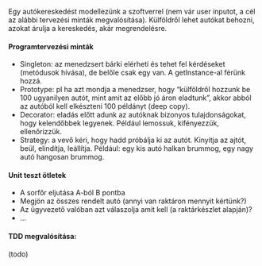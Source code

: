Egy autókereskedést modellezünk a szoftverrel (nem vár user inputot, a cél az alábbi tervezési minták megvalósítása). Külföldről lehet autókat behozni, azokat árulja a kereskedés, akár megrendelésre.

#### Programtervezési minták
- Singleton: az menedzsert bárki elérheti és tehet fel kérdéseket (metódusok hívása), de belőle csak egy van. A getInstance-al férünk hozzá.
- Prototype: pl ha azt mondja a menedzser, hogy “külföldről hozzunk be 100 ugyanilyen autót, mint amit az előbb jó áron eladtunk”, akkor abból az autóból kell elkészteni 100 példányt (deep copy).
- Decorator: eladás előtt adunk az autóknak bizonyos tulajdonságokat, hogy kelendőbbek legyenek. Például lemossuk, kifényezzük, ellenőrizzük.
- Strategy: a vevő kéri, hogy hadd próbálja ki az autót. Kinyitja az ajtót, beül, elindítja, leállítja. Például: egy kis autó halkan brummog, egy nagy autó hangosan brummog.

#### Unit teszt ötletek
- A sorfőr eljutása A-ból B pontba
- Megjön az összes rendelt autó (annyi van raktáron mennyit kértünk?)
- Az ügyvezető valóban azt válaszolja amit kell (a raktárkészlet alapján)?
- ...

#### TDD megvalósítása:
(todo)